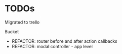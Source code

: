 # TODOs
Migrated to trello

Bucket  
* REFACTOR: router before and after action callbacks
* REFACTOR: modal controller - app level
